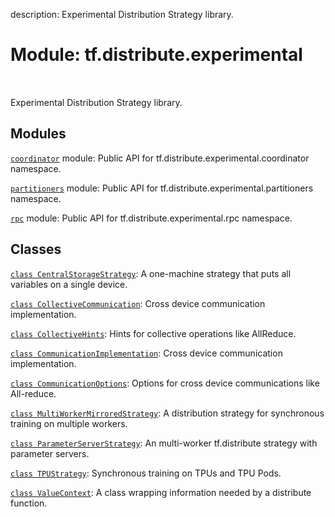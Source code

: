 description: Experimental Distribution Strategy library.

<div itemscope itemtype="http://developers.google.com/ReferenceObject">
<meta itemprop="name" content="tf.distribute.experimental" />
<meta itemprop="path" content="Stable" />
</div>

# Module: tf.distribute.experimental

<!-- Insert buttons and diff -->

<table class="tfo-notebook-buttons tfo-api nocontent" align="left">

</table>



Experimental Distribution Strategy library.



## Modules

[`coordinator`](../../tf/distribute/experimental/coordinator.md) module: Public API for tf.distribute.experimental.coordinator namespace.

[`partitioners`](../../tf/distribute/experimental/partitioners.md) module: Public API for tf.distribute.experimental.partitioners namespace.

[`rpc`](../../tf/distribute/experimental/rpc.md) module: Public API for tf.distribute.experimental.rpc namespace.

## Classes

[`class CentralStorageStrategy`](../../tf/distribute/experimental/CentralStorageStrategy.md): A one-machine strategy that puts all variables on a single device.

[`class CollectiveCommunication`](../../tf/distribute/experimental/CommunicationImplementation.md): Cross device communication implementation.

[`class CollectiveHints`](../../tf/distribute/experimental/CollectiveHints.md): Hints for collective operations like AllReduce.

[`class CommunicationImplementation`](../../tf/distribute/experimental/CommunicationImplementation.md): Cross device communication implementation.

[`class CommunicationOptions`](../../tf/distribute/experimental/CommunicationOptions.md): Options for cross device communications like All-reduce.

[`class MultiWorkerMirroredStrategy`](../../tf/distribute/experimental/MultiWorkerMirroredStrategy.md): A distribution strategy for synchronous training on multiple workers.

[`class ParameterServerStrategy`](../../tf/distribute/experimental/ParameterServerStrategy.md): An multi-worker tf.distribute strategy with parameter servers.

[`class TPUStrategy`](../../tf/distribute/experimental/TPUStrategy.md): Synchronous training on TPUs and TPU Pods.

[`class ValueContext`](../../tf/distribute/experimental/ValueContext.md): A class wrapping information needed by a distribute function.

